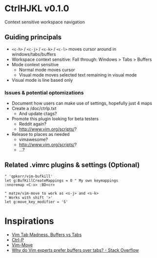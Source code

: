 # CtrlHJKL v0.1.0

Context sensitive workspace navigation

## Guiding principals

* `<c-h>` / `<c-j>` / `<c-k>` / `<c-l>` moves cursor around in windows/tabs/buffers
* Workspace context sensitive: Fall through: Windows > Tabs > Buffers
* Mode context sensitive
	* Normal mode moves cursor
	* Visual mode moves selected text remaining in visual mode
* Visual mode is line based only

### Issues & potential optomizations

* Document how users can make use of <Plug> settings, hopefully just 4 maps
* Create a /doc/ctrlp.txt
	* And update ctags?
* Promote this plugin looking for beta testers
	* Reddit again?
	* http://www.vim.org/scripts/?
* Release to places as needed
	* vimawesome?
	* http://www.vim.org/scripts/?
	* ...?

## Related .vimrc plugins & settings (Optional)

```
" 'qpkorr/vim-bufkill'
let g:BufKillCreateMappings = 0 " My own keymappings
:nnoremap <C-x> :BD<cr>

" matze/vim-move to work as <s-j> and <s-k>
" Works with shift '>'
let g:move_key_modifier = 'S'
```

# Inspirations

* [Vim Tab Madness. Buffers vs Tabs](http://joshldavis.com/2014/04/05/vim-tab-madness-buffers-vs-tabs/)
* [Ctrl-P](https://github.com/kien/ctrlp.vim)
* [Vim-Move](https://github.com/matze/vim-move)
* [Why do Vim experts prefer buffers over tabs? - Stack Overflow](https://stackoverflow.com/questions/26708822/why-do-vim-experts-prefer-buffers-over-tabs)

